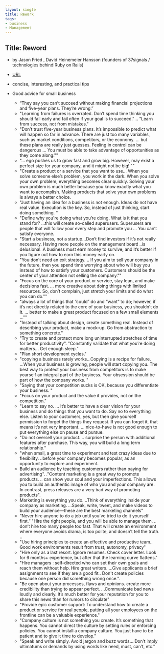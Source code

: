 ```yaml
---
layout: single
title: Rework 
tags:
- business
- Management
---
```


## Title: Reword
- by Jason Fried  , David Heinemeier Hansson  (founders of 37signals / technologies behind Ruby on Rails)



- [URL](https://www.amazon.com/Rework-audiobook/dp/B003BLGD06/ref=sr_1_1?dchild=1&keywords=Rework&qid=1616612858&s=audible&sr=1-1)

- concise, interesting, and practical tips 
- Good advice for small business 
  + “They say you can’t succeed without making financial projections and five-year plans. They’re wrong.”
  + "Learning from failures is overrated. Don’t spend time thinking you should fail early and fail often if your goal is to succeed." .. "Learn from success, not from mistakes."
  + "Don’t trust five-year business plans. It’s impossible to predict what will happen so far in advance. There are just too many variables, such as market conditions, competitors, or the economy. ... but these plans are really just guesses. Feeling in control can be dangerous ... You must be able to take advantage of opportunities as they come along.""
  + "... ego pushes us to grow fast and grow big. However, may exist a perfect size for your company, and it might not be big! ""
  + "Create a product or a service that you want to use... When you solve someone else’s problem, you work in the dark. When you solve your own problem, everything becomes clear quickly. Solving your own problem is much better because you know exactly what you want to accomplish. Making products that solve your own problems is always a better choice.
  + "Just having an idea for a business is not enough. Ideas do not have real value. Execution is the key. So, instead of just thinking, start doing something. "
  + "Define why you're doing what you’re doing. What is it that you stand for? ...this will create so-called superusers. Superusers are people that will follow your every step and promote you ... You can’t satisfy everyone.
  + "Start a business, not a startup...Don’t find investors if it’s not really necessary. Having more people on the management board ..is delusional. A business must earn money to survive, and it’s better if you figure out how to earn this money early on. 
  + "You don’t need an exit strategy. .. If you aim to sell your company in the future, then you spend time worrying about who will buy you instead of how to satisfy your customers. Customers should be the center of your attention not selling the company.""
  + “Focus on the core of your product or service, stay lean, and make decisions fast. ...  more creative about doing things with limited resources. So, don’t complain, just stretch your limits and do what you can do.""
  + "always a lot of things that “could” do and “want” to do; however, if it’s not directly related to the core of your business, you shouldn’t do it. ... better to make a great product focused on a few small elements ...""
  + "Instead of talking about design, create something real. Instead of describing your product, make a mock-up. Go from abstraction to something concrete."
  + "Try to create and protect more long uninterrupted stretches of time for better productivity". "Constantly validate that what you’re doing matters... Get enough sleep."
  + "Plan short development cycles."
  + "copying a business rarely works...Copying is a recipe for failure. ...When your business is growing, people will start copying you. The best way to protect your business from competitors is to make yourself an integral part of the business. Your obsession should be part of how the company works. "
  + "Saying that your competition sucks is OK, because you differentiate your business. "
  + "Focus on your product and the value it provides, not on the competition."
  + "Learn to say no. ... It’s better to have a clear vision for your business and do things that you want to do. Say no to everything else. Listen to your customers, yes, but then give yourself permission to forget the things they request.  If you can forget it, that means it’s not very important.
	... nice-to-have is not good enough to put everything else on pause and pursue.
  + "Do not oversell your product. .. surprise the person with  additional features after purchase. This way, you will build a long term relationship."
  + "when small,  a great time to experiment and test crazy ideas due to flexibility. ..before your company becomes popular, as an opportunity to explore and experiment.
  + Build an audience by teaching customers rather than paying for advertising". ."Content marketing is a great way to promote products. .. can show your soul and your imperfections. This allows you to build an authentic image of who you and your company are. In contrast, press releases are a very bad way of promoting products". 
  + Marketing is everything you do. ..Think of everything inside your company as marketing. ...Speak, write, tweet, and make videos to build your audience—these are the best marketing channels"
  + “Never hire anyone to do a job until you’ve tried to do it yourself first.” "Hire the right people, and you will be able to manage them. .. don’t hire too many people too fast. That will create an environment where everyone avoids drama, is too polite, and doesn’t tell the truth. .. 
  + "Use  hiring principles to create an effective and productive team.. Good work environments result from trust, autonomy, privacy"
  + "Hire only as a last resort. Ignore resumes. Check cover letter. Look for 6 months+ experience, but after that the learning curve flattens."
  + "Hire managers : self-directed  who can set their own goals and reach them without help. Hire great writers. ...Give applicants a brief assignment to see if they are a good fit.. Don't create policies because one person did something wrong once.".
  + "Be open about your processes, flaws and opinions.  create more credibility than trying to appear perfect. ...Communicate bad news loudly and clearly. It’s much better for your reputation for you to share this news than for rumors to circulate" 
  + "Provide epic customer support: To understand how to create a product or service for real people, putting all your employees on the frontline can be a valuable experience."
  + "Company culture is not something you create. It’s something that happens. You cannot direct the culture by setting rules or enforcing policies. You cannot install a company culture. You just have to be patient and to give it time to develop."
  + "Speak and write simply. Avoid jargon and buzz words....Don't imply ultimatums or demands by using words like need, must, can't, etc."












